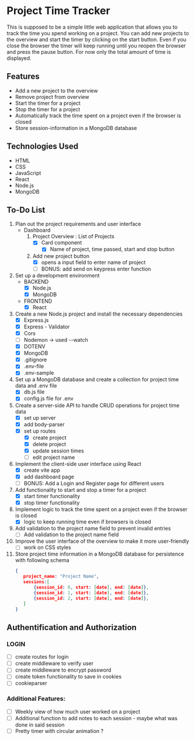 # Project Time Tracker

This is supposed to be a simple little web application that allows you to track the time you spend working on a project.
You can add new projects to the overview and start the timer by clicking on the start button. Even if you close the browser the timer will keep running until you reopen the browser and press the pause button.
For now only the total amount of time is displayed.

## Features

- Add a new project to the overview
- Remove project from overview
- Start the timer for a project
- Stop the timer for a project
- Automatically track the time spent on a project even if the browser is closed
- Store session-information in a MongoDB database

## Technologies Used

- HTML
- CSS
- JavaScript
- React
- Node.js
- MongoDB

## **To**-Do List

1. Plan out the project requirements and user interface
   - Dashboard
     1. Project Overview : List of Projects
        - [x] Card component
          - [x] Name of project, time passed, start and stop button
     2. Add new project button
        - [x] opens a input field to enter name of project
        - [ ] BONUS: add send on keypress enter function
2. Set up a development environment
   - BACKEND
     - [x] Node.js
     - [x] MongoDB
   - FRONTEND
     - [x] React
3. Create a new Node.js project and install the necessary dependencies
   - [x] Express.js
   - [x] Express - Validator
   - [x] Cors
   - [ ] Nodemon -> used --watch
   - [x] DOTENV
   - [x] MongoDB
   - [x] .gitignore
   - [x] .env-file
   - [x] .env-sample
4. Set up a MongoDB database and create a collection for project time data and .env file
   - [x] db.js file
   - [x] config.js file for .env
5. Create a server-side API to handle CRUD operations for project time data
   - [x] set up server
   - [x] add body-parser
   - [x] set up routes
     - [x] create project
     - [x] delete project
     - [x] update session times
     - [ ] edit project name
6. Implement the client-side user interface using React
   - [x] create vite app
   - [x] add dashboard page
   - [ ] BONUS: Add a Login and Register page for different users
7. Add functionality to start and stop a timer for a project
   - [x] start timer functionality
   - [x] stop timer functionality
8. Implement logic to track the time spent on a project even if the browser is closed
   - [x] logic to keep running time even if browsers is closed
9. Add validation to the project name field to prevent invalid entries
   - [ ] Add validation to the project name field
10. Improve the user interface of the overview to make it more user-friendly
    - [ ] work on CSS styles
11. Store project time information in a MongoDB database for persistence with following schema
    ```json
    {
       project_name: "Project Name",
       sessions:[
           {session_id: 0, start: [date], end: [date]},
           {session_id: 1, start: [date], end: [date]},
           {session_id: 2, start: [date], end: [date]},
       ]
    }
    ```

## Authentification and Authorization

### LOGIN

- [ ] create routes for login
- [ ] create middleware to verify user
- [ ] create middleware to encrypt password
- [ ] create token functionality to save in cookies
- [ ] cookieparser

### Additional Features:

- [ ] Weekly view of how much user worked on a project
- [ ] Additional function to add notes to each session - maybe what was done in said session
- [ ] Pretty timer with circular animation ?
